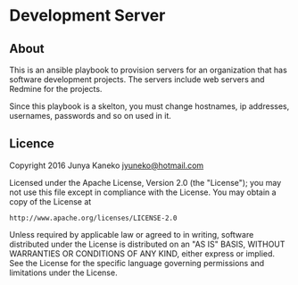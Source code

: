 # Development Server

## About

This is an ansible playbook to provision servers for
an organization that has software development projects.
The servers include web servers and Redmine for the projects.

Since this playbook is a skelton, you must change hostnames,
ip addresses, usernames, passwords and so on used in it.

## Licence

Copyright 2016 Junya Kaneko <jyuneko@hotmail.com>

Licensed under the Apache License, Version 2.0 (the "License");
you may not use this file except in compliance with the License.
You may obtain a copy of the License at

    http://www.apache.org/licenses/LICENSE-2.0

Unless required by applicable law or agreed to in writing, software
distributed under the License is distributed on an "AS IS" BASIS,
WITHOUT WARRANTIES OR CONDITIONS OF ANY KIND, either express or implied.
See the License for the specific language governing permissions and
limitations under the License.

